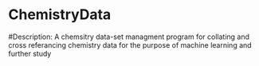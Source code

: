 # ChemistryData

#Description: A chemsitry data-set managment program for collating and cross referancing chemistry data for the purpose of machine learning and further study
